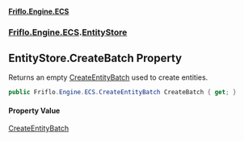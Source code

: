 #### [Friflo.Engine.ECS](index.md 'index')
### [Friflo.Engine.ECS](Friflo.Engine.ECS.md 'Friflo.Engine.ECS').[EntityStore](EntityStore.md 'Friflo.Engine.ECS.EntityStore')

## EntityStore.CreateBatch Property

Returns an empty [CreateEntityBatch](CreateEntityBatch.md 'Friflo.Engine.ECS.CreateEntityBatch') used to create entities.

```csharp
public Friflo.Engine.ECS.CreateEntityBatch CreateBatch { get; }
```

#### Property Value
[CreateEntityBatch](CreateEntityBatch.md 'Friflo.Engine.ECS.CreateEntityBatch')
